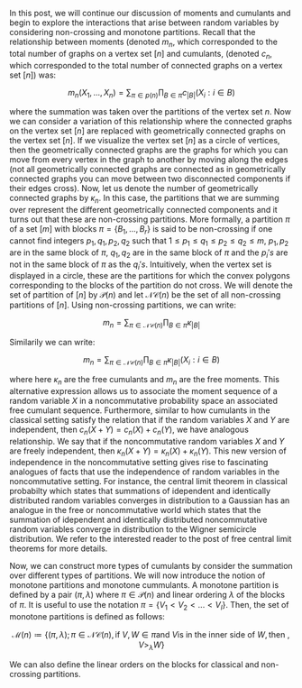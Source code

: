 In this post, we will continue our discussion of moments and cumulants and begin to explore the interactions that arise between random variables by considering non-crossing and monotone partitions. Recall that the relationship between moments (denoted $m_n$, which corresponded to the total number of graphs on a vertex set $[n]$ and cumulants, (denoted $c_n$, which corresponded to the total number of connected graphs on a vertex set $[n]$) was: 

$$m_n(X_1,...,X_n) = \sum_{\pi \in p(n)} \prod_{B \in \pi} c_{|B|}(X_i : i \in B)$$

where the summation was taken over the partitions of the vertex set $n$. Now we can consider a variation of this relationship where the connected graphs on the vertex set $[n]$ are replaced with geometrically connected graphs on the vertex set $[n]$. If we visualize the vertex set $[n]$ as a circle of vertices, then the geometrically connected graphs are the graphs for which you can move from every vertex in the graph to another by moving along the edges (not all geometrically connected graphs are connected as in geometrically connected graphs you can move between two disconnected components if their edges cross). Now, let us denote the number of geometrically connected graphs by $\kappa_n$. In this case, the partitions that we are summing over represent the different geometrically connected components and it turns out that these are non-crossing partitions. More formally, a partition $\pi$ of a set $[m]$ with blocks $\pi = \{B_1,...,B_r\}$ is said to be non-crossing if one cannot find integers $p_1, q_1, p_2, q_2$ such that $1 \leq p_1 \leq q_1 \leq p_2 \leq q_2 \leq m$, $p_1, p_2$ are in the same block of $\pi$, $q_1, q_2$ are in the same block of $\pi$ and the $p_i's$ are not in the same block of $\pi$ as the $q_i's$. Intuitively, when the vertex set is displayed in a circle, these are the partitions for which the convex polygons corresponding to the blocks of the partition do not cross. We will denote the set of partition of $[n]$ by $\mathcal{P}(n)$ and let $\mathcal{NC}(n)$ be the set of all non-crossing partitions of $[n]$. Using non-crossing partitions, we can write:

$$m_n = \sum_{\pi \in \mathcal{NC}(n)} \prod_{B \in \pi}\kappa_{|B|}$$

Similarily we can write: 

$$m_n = \sum_{\pi \in \mathcal{NC}(n)} \prod_{B \in \pi}\kappa_{|B|}(X_i : i \in B)$$

where here $\kappa_{n}$ are the free cumulants and $m_n$ are the free moments. This alternative expression allows us to associate the moment sequence of a random variable $X$ in a noncommutative probability space an associated free cumulant sequence. Furthermore, similar to how cumulants in the classical setting satisfy the relation that if the random variables $X$ and $Y$ are independent, then $c_n(X + Y) = c_n(X) + c_n(Y)$, we have analogous relationship. We say that if the noncommutative random variables $X$ and $Y$ are freely independent, then $\kappa_n(X + Y) = \kappa_n(X) + \kappa_n(Y)$. This new version of independence in the noncommutative setting gives rise to fascinating analogues of facts that use the independence of random variables in the noncommutative setting. For instance, the central limit theorem in classical probabilty which states that summations of idependent and identically distributed random variables converges in distribution to a Gaussian has an analogue in the free or noncommutative world which states that the summation of idependent and identically distributed noncommutative random variables converge in distribution to the Wigner semicircle distribution. We refer to the interested reader to the post of free central limit theorems for more details. 



Now, we can construct more types of cumulants by consider the summation over different types of partitions. We will now introduce the notion of monotone partitions and monotone cummulants. A monotone partition is defined by a pair $(\pi, \lambda)$ where $\pi \in \mathcal{P}(n)$ and linear ordering $\lambda$ of the blocks of $\pi$. It is useful to use the notation $\pi = \{ V_1 < V_2 < ... < V_l\}$. Then, the set of monotone partitions is defined as follows:

$$\mathcal{M}(n) \coloneqq \{(\pi, \lambda); \pi \in \mathcal{NC}(n), \text{if } V, W \in \pi \text{and } V \text{is in the inner side of } W, \text{then }, V >_{\lambda} W \}$$

We can also define the linear orders on the blocks for classical and non-crossing partitions.























